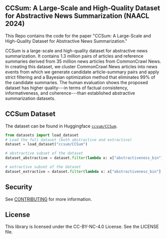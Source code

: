 ## CCSum: A Large-Scale and High-Quality Dataset for Abstractive News Summarization (NAACL 2024)
This Repo contains the code for the paper "CCSum: A Large-Scale and High-Quality Dataset for Abstractive News Summarization."

CCSum is a large-scale and high-quality dataset for abstractive news summarization.
It contains 1.3 million pairs of articles and reference summaries derived from 35 million news articles from CommonCrawl News.
In creating this dataset, we cluster CommonCrawl News articles into news events from which we generate candidate article-summary pairs and apply strict filtering and a Bayesian optimization method that eliminates 99% of the candidate summaries.
The human evaluation shows the proposed dataset has higher quality---in terms of factual consistency, informativeness, and coherence---than established abstractive summarization datasets.

## CCSum Dataset
The dataset can be found in Huggingface [`ccsum/CCSum`](https://huggingface.co/datasets/ccsum/CCSum).

```python
from datasets import load_dataset
# Load the full dataset (both abstractive and extractive)
dataset = load_dataset("ccsum/CCSum")

# abstractive subset of the dataset
dataset_abstractive = dataset.filter(lambda x: x["abstractiveness_bin"] == "high")

# extractive subset of the dataset
dataset_extractive = dataset.filter(lambda x: x["abstractiveness_bin"] == "low")
```


## Security

See [CONTRIBUTING](CONTRIBUTING.md#security-issue-notifications) for more information.

## License

This library is licensed under the CC-BY-NC-4.0 License. See the LICENSE file.

